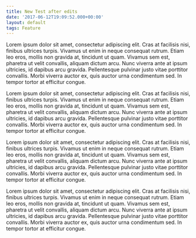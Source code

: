```yaml
---
title: New Test after edits
date: '2017-06-12T19:09:52.000+00:00'
layout: default
tags: Feature
---
```


Lorem ipsum dolor sit amet, consectetur adipiscing elit. Cras at facilisis nisi, finibus ultrices turpis. Vivamus ut enim in neque consequat rutrum. Etiam leo eros, mollis non gravida at, tincidunt ut quam. Vivamus sem est, pharetra ut velit convallis, aliquam dictum arcu. Nunc viverra ante at ipsum ultricies, id dapibus arcu gravida. Pellentesque pulvinar justo vitae porttitor convallis. Morbi viverra auctor ex, quis auctor urna condimentum sed. In tempor tortor at efficitur congue.

Lorem ipsum dolor sit amet, consectetur adipiscing elit. Cras at facilisis nisi, finibus ultrices turpis. Vivamus ut enim in neque consequat rutrum. Etiam leo eros, mollis non gravida at, tincidunt ut quam. Vivamus sem est, pharetra ut velit convallis, aliquam dictum arcu. Nunc viverra ante at ipsum ultricies, id dapibus arcu gravida. Pellentesque pulvinar justo vitae porttitor convallis. Morbi viverra auctor ex, quis auctor urna condimentum sed. In tempor tortor at efficitur congue.

Lorem ipsum dolor sit amet, consectetur adipiscing elit. Cras at facilisis nisi, finibus ultrices turpis. Vivamus ut enim in neque consequat rutrum. Etiam leo eros, mollis non gravida at, tincidunt ut quam. Vivamus sem est, pharetra ut velit convallis, aliquam dictum arcu. Nunc viverra ante at ipsum ultricies, id dapibus arcu gravida. Pellentesque pulvinar justo vitae porttitor convallis. Morbi viverra auctor ex, quis auctor urna condimentum sed. In tempor tortor at efficitur congue.

Lorem ipsum dolor sit amet, consectetur adipiscing elit. Cras at facilisis nisi, finibus ultrices turpis. Vivamus ut enim in neque consequat rutrum. Etiam leo eros, mollis non gravida at, tincidunt ut quam. Vivamus sem est, pharetra ut velit convallis, aliquam dictum arcu. Nunc viverra ante at ipsum ultricies, id dapibus arcu gravida. Pellentesque pulvinar justo vitae porttitor convallis. Morbi viverra auctor ex, quis auctor urna condimentum sed. In tempor tortor at efficitur congue.